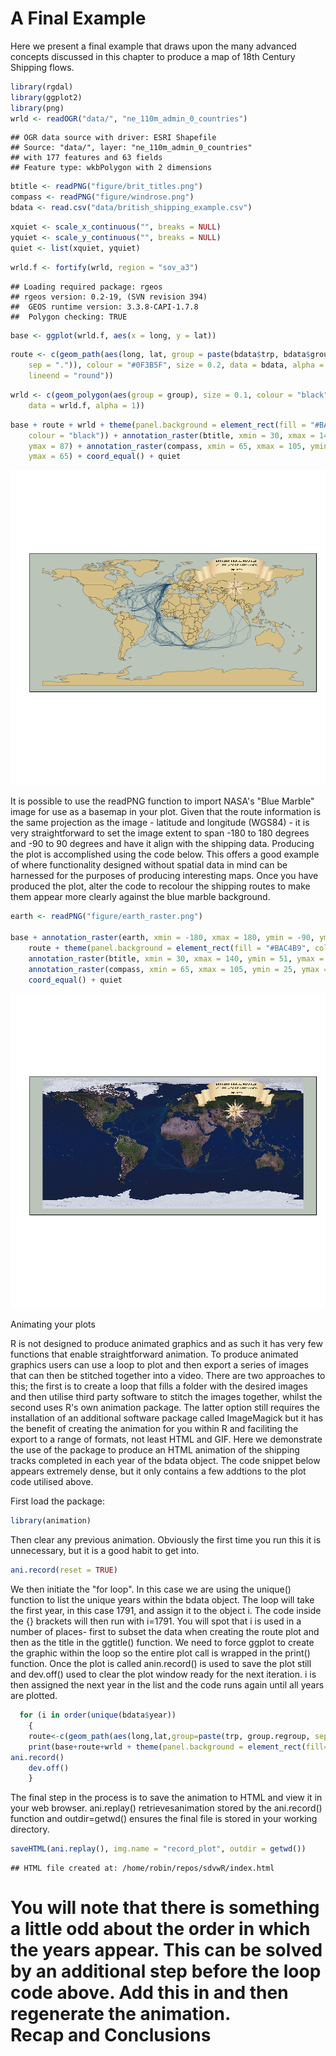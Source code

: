 A Final Example
===============
Here we present a final example that draws upon the many advanced concepts discussed in this chapter to produce a map of 18th Century Shipping flows. 


```r
library(rgdal)
library(ggplot2)
library(png)
wrld <- readOGR("data/", "ne_110m_admin_0_countries")
```

```
## OGR data source with driver: ESRI Shapefile 
## Source: "data/", layer: "ne_110m_admin_0_countries"
## with 177 features and 63 fields
## Feature type: wkbPolygon with 2 dimensions
```

```r
btitle <- readPNG("figure/brit_titles.png")
compass <- readPNG("figure/windrose.png")
bdata <- read.csv("data/british_shipping_example.csv")
```



```r
xquiet <- scale_x_continuous("", breaks = NULL)
yquiet <- scale_y_continuous("", breaks = NULL)
quiet <- list(xquiet, yquiet)
```



```r
wrld.f <- fortify(wrld, region = "sov_a3")
```

```
## Loading required package: rgeos
## rgeos version: 0.2-19, (SVN revision 394)
##  GEOS runtime version: 3.3.8-CAPI-1.7.8 
##  Polygon checking: TRUE
```

```r
base <- ggplot(wrld.f, aes(x = long, y = lat))
```



```r
route <- c(geom_path(aes(long, lat, group = paste(bdata$trp, bdata$group.regroup, 
    sep = ".")), colour = "#0F3B5F", size = 0.2, data = bdata, alpha = 0.5, 
    lineend = "round"))
```



```r
wrld <- c(geom_polygon(aes(group = group), size = 0.1, colour = "black", fill = "#D6BF86", 
    data = wrld.f, alpha = 1))
```



```r
base + route + wrld + theme(panel.background = element_rect(fill = "#BAC4B9", 
    colour = "black")) + annotation_raster(btitle, xmin = 30, xmax = 140, ymin = 51, 
    ymax = 87) + annotation_raster(compass, xmin = 65, xmax = 105, ymin = 25, 
    ymax = 65) + coord_equal() + quiet
```

![plot of chunk unnamed-chunk-6](figure/unnamed-chunk-6.png) 


It is possible to use the readPNG function to import NASA's "Blue Marble" image for use as a basemap in your plot. Given that the route information is the same projection as the image - latitude and longitude (WGS84) - it is very straightforward to set the image extent to span -180 to 180 degrees and -90 to 90 degrees and have it align with the shipping data. Producing the plot is accomplished using the code below. This offers a good example of where functionality designed without spatial data in mind can be harnessed for the purposes of producing interesting maps. Once you have produced the plot, alter the code to recolour the shipping routes to make them appear more clearly against the blue marble background. 


```r
earth <- readPNG("figure/earth_raster.png")

base + annotation_raster(earth, xmin = -180, xmax = 180, ymin = -90, ymax = 90) + 
    route + theme(panel.background = element_rect(fill = "#BAC4B9", colour = "black")) + 
    annotation_raster(btitle, xmin = 30, xmax = 140, ymin = 51, ymax = 87) + 
    annotation_raster(compass, xmin = 65, xmax = 105, ymin = 25, ymax = 65) + 
    coord_equal() + quiet
```

![plot of chunk unnamed-chunk-7](figure/unnamed-chunk-7.png) 


Animating your plots

R is not designed to produce animated graphics and as such it has very few functions that enable straightforward animation. To produce animated graphics users can use a loop to plot and then export a series of images that can then be stitched together into a video. There are two approaches to this; the first is to create a loop that fills a folder with the desired images and then utilise third party software to stitch the images together, whilst the second uses R's own animation package. The latter option still requires the installation of an additional software package called ImageMagick but it has the benefit of creating the animation for you within R and faciliting the export to a range of formats, not least HTML and GIF. Here we demonstrate the use of the package to produce an HTML animation of the shipping tracks completed in each year of the bdata object. The code snippet below appears extremely dense, but it only contains a few addtions to the plot code utilised above.

First load the package:


```r
library(animation)
```


Then clear any previous animation. Obviously the first time you run this it is unnecessary, but it is a good habit to get into.

```r
ani.record(reset = TRUE)
```

We then initiate the "for loop". In this case we are using the unique() function to list the unique years within the bdata object. The loop will take the first year, in this case 1791, and assign it to the object i. The code inside the {} brackets will then run with i=1791. You will spot that i is used in a number of places- first to subset the data when creating the route plot and then as the title in the ggtitle() function. We need to force ggplot to create the graphic within the loop so the entire plot call is wrapped in the print() function. Once the plot is called anin.record() is used to save the plot still and dev.off() used to clear the plot window ready for the next iteration. i is then assigned the next year in the list and the code runs again until all years are plotted.


```r
  for (i in order(unique(bdata$year))
    {
    route<-c(geom_path(aes(long,lat,group=paste(trp, group.regroup, sep=".")), colour="#0F3B5F", size=0.2, data= bdata[which(bdata$year==i),], alpha=0.5, lineend="round"))
    print(base+route+wrld + theme(panel.background = element_rect(fill='#BAC4B9',colour='black')) +annotation_raster(btitle, xmin = 30, xmax = 140, ymin = 51, ymax = 87)+annotation_raster(compass, xmin = 65, xmax = 105, ymin = 25, ymax = 65)+ coord_equal()+quiet+ggtitle(i))
ani.record()
    dev.off()
    }  
```

       
The final step in the process is to save the animation to HTML and view it in your web browser. ani.replay() retrievesanimation stored by the ani.record() function and outdir=getwd() ensures the final file is stored in your working directory.



```r
saveHTML(ani.replay(), img.name = "record_plot", outdir = getwd())
```

```
## HTML file created at: /home/robin/repos/sdvwR/index.html
```

You will note that there is something a little odd about the order in which the years appear. This can be solved by an additional step before the loop code above. Add this in and then regenerate the animation.  
Recap and Conclusions
=====================
